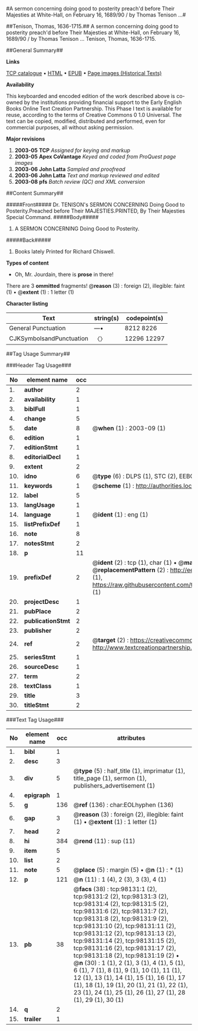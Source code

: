 #A sermon concerning doing good to posterity preach'd before Their Majesties at White-Hall, on February 16, 1689/90 / by Thomas Tenison ...#

##Tenison, Thomas, 1636-1715.##
A sermon concerning doing good to posterity preach'd before Their Majesties at White-Hall, on February 16, 1689/90 / by Thomas Tenison ...
Tenison, Thomas, 1636-1715.

##General Summary##

**Links**

[TCP catalogue](http://www.ota.ox.ac.uk/tcp/)  • 
[HTML](http://tei.it.ox.ac.uk/tcp/Texts-HTML/free/A64/A64369.html)  • 
[EPUB](http://tei.it.ox.ac.uk/tcp/Texts-EPUB/free/A64/A64369.epub) • 
[Page images (Historical Texts)](https://data.historicaltexts.jisc.ac.uk/view?pubId=eebo-13153503e&pageId=eebo-13153503e-98131-1)

**Availability**

This keyboarded and encoded edition of the
	       work described above is co-owned by the institutions
	       providing financial support to the Early English Books
	       Online Text Creation Partnership. This Phase I text is
	       available for reuse, according to the terms of Creative
	       Commons 0 1.0 Universal. The text can be copied,
	       modified, distributed and performed, even for
	       commercial purposes, all without asking permission.

**Major revisions**

1. __2003-05__ __TCP__ *Assigned for keying and markup*
1. __2003-05__ __Apex CoVantage__ *Keyed and coded from ProQuest page images*
1. __2003-06__ __John Latta__ *Sampled and proofread*
1. __2003-06__ __John Latta__ *Text and markup reviewed and edited*
1. __2003-08__ __pfs__ *Batch review (QC) and XML conversion*

##Content Summary##

#####Front#####
Dr. TENISON's SERMON CONCERNING Doing Good to Posterity.Preached before Their MAJESTIES.PRINTED, By Their Majesties Special Command.
#####Body#####

1. A SERMON CONCERNING Doing Good to Posterity.

#####Back#####

1. Books lately Printed for Richard Chiswell.

**Types of content**

  * Oh, Mr. Jourdain, there is **prose** in there!

There are 3 **ommitted** fragments! 
 @__reason__ (3) : foreign (2), illegible: faint (1)  •  @__extent__ (1) : 1 letter (1)

**Character listing**


|Text|string(s)|codepoint(s)|
|---|---|---|
|General Punctuation|—•|8212 8226|
|CJKSymbolsandPunctuation|〈〉|12296 12297|

##Tag Usage Summary##

###Header Tag Usage###

|No|element name|occ|attributes|
|---|---|---|---|
|1.|__author__|2||
|2.|__availability__|1||
|3.|__biblFull__|1||
|4.|__change__|5||
|5.|__date__|8| @__when__ (1) : 2003-09 (1)|
|6.|__edition__|1||
|7.|__editionStmt__|1||
|8.|__editorialDecl__|1||
|9.|__extent__|2||
|10.|__idno__|6| @__type__ (6) : DLPS (1), STC (2), EEBO-CITATION (1), OCLC (1), VID (1)|
|11.|__keywords__|1| @__scheme__ (1) : http://authorities.loc.gov/ (1)|
|12.|__label__|5||
|13.|__langUsage__|1||
|14.|__language__|1| @__ident__ (1) : eng (1)|
|15.|__listPrefixDef__|1||
|16.|__note__|8||
|17.|__notesStmt__|2||
|18.|__p__|11||
|19.|__prefixDef__|2| @__ident__ (2) : tcp (1), char (1)  •  @__matchPattern__ (2) : ([0-9\-]+):([0-9IVX]+) (1), (.+) (1)  •  @__replacementPattern__ (2) : http://eebo.chadwyck.com/downloadtiff?vid=$1&page=$2 (1), https://raw.githubusercontent.com/textcreationpartnership/Texts/master/tcpchars.xml#$1 (1)|
|20.|__projectDesc__|1||
|21.|__pubPlace__|2||
|22.|__publicationStmt__|2||
|23.|__publisher__|2||
|24.|__ref__|2| @__target__ (2) : https://creativecommons.org/publicdomain/zero/1.0/ (1), http://www.textcreationpartnership.org/docs/. (1)|
|25.|__seriesStmt__|1||
|26.|__sourceDesc__|1||
|27.|__term__|2||
|28.|__textClass__|1||
|29.|__title__|3||
|30.|__titleStmt__|2||


###Text Tag Usage###

|No|element name|occ|attributes|
|---|---|---|---|
|1.|__bibl__|1||
|2.|__desc__|3||
|3.|__div__|5| @__type__ (5) : half_title (1), imprimatur (1), title_page (1), sermon (1), publishers_advertisement (1)|
|4.|__epigraph__|1||
|5.|__g__|136| @__ref__ (136) : char:EOLhyphen (136)|
|6.|__gap__|3| @__reason__ (3) : foreign (2), illegible: faint (1)  •  @__extent__ (1) : 1 letter (1)|
|7.|__head__|2||
|8.|__hi__|384| @__rend__ (11) : sup (11)|
|9.|__item__|5||
|10.|__list__|2||
|11.|__note__|5| @__place__ (5) : margin (5)  •  @__n__ (1) : * (1)|
|12.|__p__|121| @__n__ (11) : 1 (4), 2 (3), 3 (3), 4 (1)|
|13.|__pb__|38| @__facs__ (38) : tcp:98131:1 (2), tcp:98131:2 (2), tcp:98131:3 (2), tcp:98131:4 (2), tcp:98131:5 (2), tcp:98131:6 (2), tcp:98131:7 (2), tcp:98131:8 (2), tcp:98131:9 (2), tcp:98131:10 (2), tcp:98131:11 (2), tcp:98131:12 (2), tcp:98131:13 (2), tcp:98131:14 (2), tcp:98131:15 (2), tcp:98131:16 (2), tcp:98131:17 (2), tcp:98131:18 (2), tcp:98131:19 (2)  •  @__n__ (30) : 1 (1), 2 (1), 3 (1), 4 (1), 5 (1), 6 (1), 7 (1), 8 (1), 9 (1), 10 (1), 11 (1), 12 (1), 13 (1), 14 (1), 15 (1), 16 (1), 17 (1), 18 (1), 19 (1), 20 (1), 21 (1), 22 (1), 23 (1), 24 (1), 25 (1), 26 (1), 27 (1), 28 (1), 29 (1), 30 (1)|
|14.|__q__|2||
|15.|__trailer__|1||

